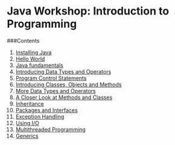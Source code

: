 # Java Workshop: Introduction to Programming

###Contents
1. [Installing Java]()
2. [Hello World]()
3. [Java fundamentals]()
4. [Introducing Data Types and Operators]()
5. [Program Control Statements]()
6. [Introducing Classes, Objects and Methods]()
7. [More Data Types and Operators]()
8. [A Closer Look at Methods and Classes]()
9. [Inheritance]()
10. [Packages and Interfaces]()
11. [Exception Handling]()
12. [Using I/O]()
13. [Multithreaded Programming]()
14. [Generics]()
